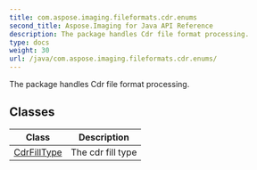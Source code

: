 ```yaml
---
title: com.aspose.imaging.fileformats.cdr.enums
second_title: Aspose.Imaging for Java API Reference
description: The package handles Cdr file format processing.
type: docs
weight: 30
url: /java/com.aspose.imaging.fileformats.cdr.enums/
---
```


The package handles Cdr file format processing.


## Classes

| Class | Description |
| --- | --- |
| [CdrFillType](../com.aspose.imaging.fileformats.cdr.enums/cdrfilltype) | The cdr fill type |
